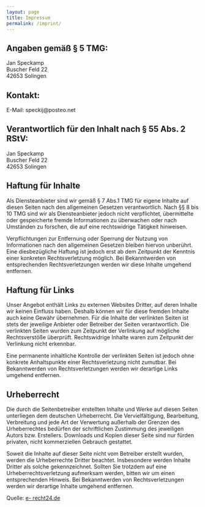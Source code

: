 ```yaml
---
layout: page
title: Impressum
permalink: /imprint/
---
```


<h2>Angaben gem&auml;&szlig; &sect; 5 TMG:</h2> <p>Jan Speckamp<br />
Buscher Feld 22<br /> 42653 Solingen</p> <h2>Kontakt:</h2> <p>E-Mail: speckij@posteo.net</p> <h2>Verantwortlich f&uuml;r den Inhalt nach &sect; 55 Abs. 2 RStV:</h2> <p>Jan
Speckamp<br /> Buscher Feld 22<br /> 42653 Solingen</p> <h2>Haftung f&uuml;r Inhalte</h2> <p>Als
Diensteanbieter sind wir gem&auml;&szlig; &sect; 7 Abs.1 TMG f&uuml;r eigene Inhalte auf diesen Seiten
nach den allgemeinen Gesetzen verantwortlich. Nach &sect;&sect; 8 bis 10 TMG sind wir als
Diensteanbieter jedoch nicht verpflichtet, &uuml;bermittelte oder gespeicherte fremde Informationen zu
&uuml;berwachen oder nach Umst&auml;nden zu forschen, die auf eine rechtswidrige T&auml;tigkeit
hinweisen.</p> <p>Verpflichtungen zur Entfernung oder Sperrung der Nutzung von Informationen nach
den allgemeinen Gesetzen bleiben hiervon unber&uuml;hrt. Eine diesbez&uuml;gliche Haftung ist jedoch
erst ab dem Zeitpunkt der Kenntnis einer konkreten Rechtsverletzung m&ouml;glich. Bei Bekanntwerden
von entsprechenden Rechtsverletzungen werden wir diese Inhalte umgehend entfernen.</p>
<h2>Haftung f&uuml;r Links</h2> <p>Unser Angebot enth&auml;lt Links zu externen Websites Dritter, auf
deren Inhalte wir keinen Einfluss haben. Deshalb k&ouml;nnen wir f&uuml;r diese fremden Inhalte auch
keine Gew&auml;hr &uuml;bernehmen. F&uuml;r die Inhalte der verlinkten Seiten ist stets der jeweilige
Anbieter oder Betreiber der Seiten verantwortlich. Die verlinkten Seiten wurden zum Zeitpunkt der
Verlinkung auf m&ouml;gliche Rechtsverst&ouml;&szlig;e &uuml;berpr&uuml;ft. Rechtswidrige Inhalte
waren zum Zeitpunkt der Verlinkung nicht erkennbar.</p> <p>Eine permanente inhaltliche Kontrolle der
verlinkten Seiten ist jedoch ohne konkrete Anhaltspunkte einer Rechtsverletzung nicht zumutbar. Bei
Bekanntwerden von Rechtsverletzungen werden wir derartige Links umgehend entfernen.</p>
<h2>Urheberrecht</h2> <p>Die durch die Seitenbetreiber erstellten Inhalte und Werke auf diesen Seiten
unterliegen dem deutschen Urheberrecht. Die Vervielf&auml;ltigung, Bearbeitung, Verbreitung und jede
Art der Verwertung au&szlig;erhalb der Grenzen des Urheberrechtes bed&uuml;rfen der schriftlichen
Zustimmung des jeweiligen Autors bzw. Erstellers. Downloads und Kopien dieser Seite sind nur f&uuml;rden privaten, nicht kommerziellen Gebrauch gestattet.</p> <p>Soweit die Inhalte auf dieser Seite nicht
vom Betreiber erstellt wurden, werden die Urheberrechte Dritter beachtet. Insbesondere werden Inhalte
Dritter als solche gekennzeichnet. Sollten Sie trotzdem auf eine Urheberrechtsverletzung aufmerksam
werden, bitten wir um einen entsprechenden Hinweis. Bei Bekanntwerden von Rechtsverletzungen
werden wir derartige Inhalte umgehend entfernen.</p> <p>Quelle: <a href="https://www.e-recht24.de">e-
recht24.de</a></p>
